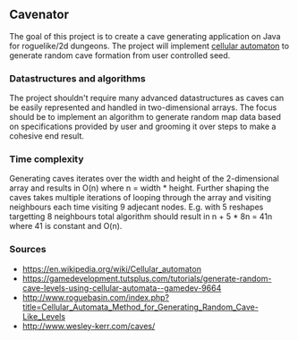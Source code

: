 ## Cavenator

The goal of this project is to create a cave generating application on Java for roguelike/2d dungeons. The project will implement [cellular automaton](https://en.wikipedia.org/wiki/Cellular_automaton) to generate random cave formation from user controlled seed.

### Datastructures and algorithms

The project shouldn't require many advanced datastructures as caves can be easily represented and handled in two-dimensional arrays. The focus should be to implement an algorithm to generate random map data based on specifications provided by user and grooming it over steps to make a cohesive end result.

### Time complexity

Generating caves iterates over the width and height of the 2-dimensional array and results in O(n) where n = width * height.
Further shaping the caves takes multiple iterations of looping through the array and visiting neighbours each time visiting 9 adjecant nodes. E.g. with 5 reshapes targetting 8 neighbours total algorithm should result in n + 5 * 8n = 41n where 41 is constant and O(n).

### Sources

* https://en.wikipedia.org/wiki/Cellular_automaton
* https://gamedevelopment.tutsplus.com/tutorials/generate-random-cave-levels-using-cellular-automata--gamedev-9664
* http://www.roguebasin.com/index.php?title=Cellular_Automata_Method_for_Generating_Random_Cave-Like_Levels
* http://www.wesley-kerr.com/caves/
